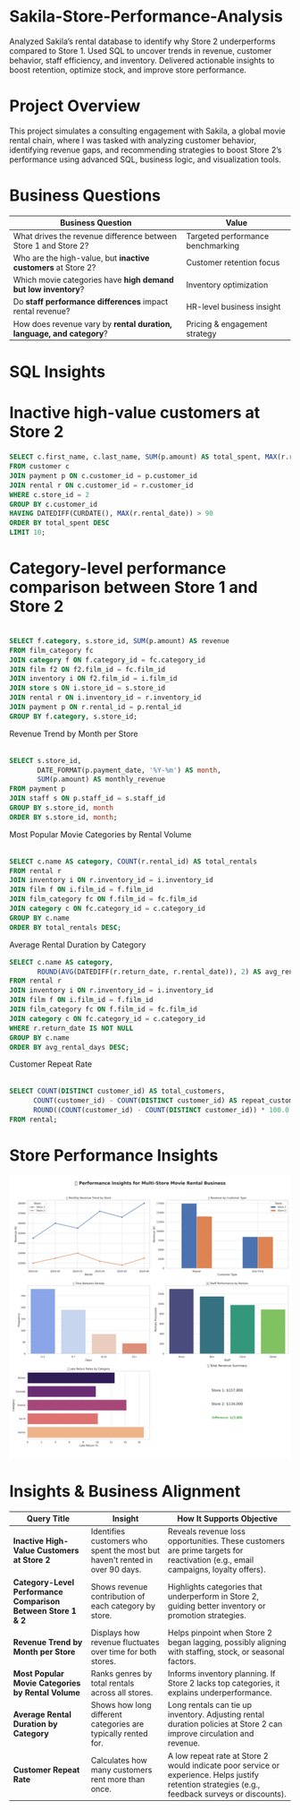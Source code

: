 # Sakila-Store-Performance-Analysis
Analyzed Sakila’s rental database to identify why Store 2 underperforms compared to Store 1. Used SQL to uncover trends in revenue, customer behavior, staff efficiency, and inventory. Delivered actionable insights to boost retention, optimize stock, and improve store performance.

# Project Overview 
This project simulates a consulting engagement with Sakila, a global movie rental chain, where I was tasked with analyzing customer behavior, identifying revenue gaps, and recommending strategies to boost Store 2’s performance using advanced SQL, business logic, and visualization tools.

# Business Questions
| Business Question                                                     |  Value              |
| --------------------------------------------------------------------- | --------------------------------- |
| What drives the revenue difference between Store 1 and Store 2?       | Targeted performance benchmarking |
| Who are the high-value, but **inactive customers** at Store 2?        | Customer retention focus          |
| Which movie categories have **high demand but low inventory**?        | Inventory optimization            |
| Do **staff performance differences** impact rental revenue?           | HR-level business insight         |
| How does revenue vary by **rental duration, language, and category**? | Pricing & engagement strategy     |

 # SQL Insights 

# Inactive high-value customers at Store 2
```sql
SELECT c.first_name, c.last_name, SUM(p.amount) AS total_spent, MAX(r.rental_date) AS last_rental
FROM customer c
JOIN payment p ON c.customer_id = p.customer_id
JOIN rental r ON c.customer_id = r.customer_id
WHERE c.store_id = 2
GROUP BY c.customer_id
HAVING DATEDIFF(CURDATE(), MAX(r.rental_date)) > 90
ORDER BY total_spent DESC
LIMIT 10;

```

# Category-level performance comparison between Store 1 and Store 2
```sql

SELECT f.category, s.store_id, SUM(p.amount) AS revenue
FROM film_category fc
JOIN category f ON f.category_id = fc.category_id
JOIN film f2 ON f2.film_id = fc.film_id
JOIN inventory i ON f2.film_id = i.film_id
JOIN store s ON i.store_id = s.store_id
JOIN rental r ON i.inventory_id = r.inventory_id
JOIN payment p ON r.rental_id = p.rental_id
GROUP BY f.category, s.store_id;

```

Revenue Trend by Month per Store

```sql

SELECT s.store_id,
       DATE_FORMAT(p.payment_date, '%Y-%m') AS month,
       SUM(p.amount) AS monthly_revenue
FROM payment p
JOIN staff s ON p.staff_id = s.staff_id
GROUP BY s.store_id, month
ORDER BY s.store_id, month;
```

Most Popular Movie Categories by Rental Volume
```sql

SELECT c.name AS category, COUNT(r.rental_id) AS total_rentals
FROM rental r
JOIN inventory i ON r.inventory_id = i.inventory_id
JOIN film f ON i.film_id = f.film_id
JOIN film_category fc ON f.film_id = fc.film_id
JOIN category c ON fc.category_id = c.category_id
GROUP BY c.name
ORDER BY total_rentals DESC;
```

Average Rental Duration by Category
```sql
SELECT c.name AS category,
       ROUND(AVG(DATEDIFF(r.return_date, r.rental_date)), 2) AS avg_rental_days
FROM rental r
JOIN inventory i ON r.inventory_id = i.inventory_id
JOIN film f ON i.film_id = f.film_id
JOIN film_category fc ON f.film_id = fc.film_id
JOIN category c ON fc.category_id = c.category_id
WHERE r.return_date IS NOT NULL
GROUP BY c.name
ORDER BY avg_rental_days DESC;

```

 Customer Repeat Rate
 ```sql

SELECT COUNT(DISTINCT customer_id) AS total_customers,
       COUNT(customer_id) - COUNT(DISTINCT customer_id) AS repeat_customers,
       ROUND((COUNT(customer_id) - COUNT(DISTINCT customer_id)) * 100.0 / COUNT(customer_id), 2) AS repeat_rate_percent
FROM rental;

```

# Store Performance Insights

![Movie Rental Store Dashboard](insight_dashboard.png)


# Insights & Business Alignment

|  **Query Title**                                            |  **Insight**                                                              |  **How It Supports Objective**                                                                                                 |
| ------------------------------------------------------------- | --------------------------------------------------------------------------- | ---------------------------------------------------------------------------------------------------------------------------------------------------- |
| **Inactive High-Value Customers at Store 2**                  | Identifies customers who spent the most but haven't rented in over 90 days. |  Reveals revenue loss opportunities. These customers are prime targets for reactivation (e.g., email campaigns, loyalty offers).                   |
| **Category-Level Performance Comparison Between Store 1 & 2** | Shows revenue contribution of each category by store.                       |  Highlights categories that underperform in Store 2, guiding better inventory or promotion strategies.                                             |
| **Revenue Trend by Month per Store**                          | Displays how revenue fluctuates over time for both stores.                  |  Helps pinpoint when Store 2 began lagging, possibly aligning with staffing, stock, or seasonal factors.                                           |
| **Most Popular Movie Categories by Rental Volume**            | Ranks genres by total rentals across all stores.                            | Informs inventory planning. If Store 2 lacks top categories, it explains underperformance.                                                        |
| **Average Rental Duration by Category**                       | Shows how long different categories are typically rented for.               | Long rentals can tie up inventory. Adjusting rental duration policies at Store 2 can improve circulation and revenue.                             |
| **Customer Repeat Rate**                                      | Calculates how many customers rent more than once.                          |  A low repeat rate at Store 2 would indicate poor service or experience. Helps justify retention strategies (e.g., feedback surveys or discounts). |





